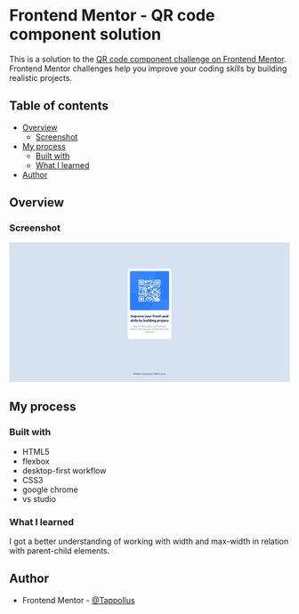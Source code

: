 # Frontend Mentor - QR code component solution

This is a solution to the [QR code component challenge on Frontend Mentor](https://www.frontendmentor.io/challenges/qr-code-component-iux_sIO_H). Frontend Mentor challenges help you improve your coding skills by building realistic projects. 

## Table of contents

- [Overview](#overview)
  - [Screenshot](#screenshot)
- [My process](#my-process)
  - [Built with](#built-with)
  - [What I learned](#what-i-learned)
- [Author](#author)


## Overview

### Screenshot

![screenshot](images/screenshot.png)

## My process

### Built with

- HTML5
- flexbox
- desktop-first workflow
- CSS3
- google chrome
- vs studio

### What I learned

I got a better understanding of working with width and max-width in relation with parent-child elements.


## Author

- Frontend Mentor - [@Tappollus](https://www.frontendmentor.io/profile/Tappollus)
